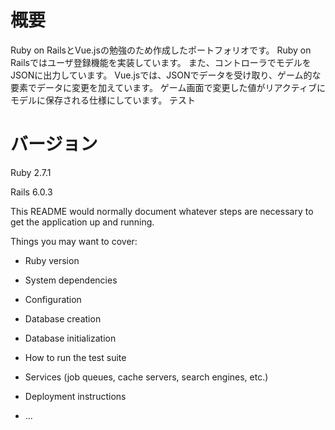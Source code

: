 # 概要

Ruby on RailsとVue.jsの勉強のため作成したポートフォリオです。
Ruby on Railsではユーザ登録機能を実装しています。
また、コントローラでモデルをJSONに出力しています。
Vue.jsでは、JSONでデータを受け取り、ゲーム的な要素でデータに変更を加えています。
ゲーム画面で変更した値がリアクティブにモデルに保存される仕様にしています。
テスト

# バージョン
Ruby 2.7.1

Rails 6.0.3


This README would normally document whatever steps are necessary to get the
application up and running.

Things you may want to cover:

* Ruby version

* System dependencies

* Configuration

* Database creation

* Database initialization

* How to run the test suite

* Services (job queues, cache servers, search engines, etc.)

* Deployment instructions

* ...
